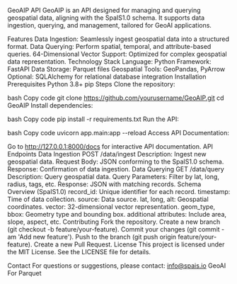 GeoAIP API
GeoAIP is an API designed for managing and querying geospatial data, aligning with the SpaIS1.0 schema. It supports data ingestion, querying, and management, tailored for GeoAI applications.

Features
Data Ingestion: Seamlessly ingest geospatial data into a structured format.
Data Querying: Perform spatial, temporal, and attribute-based queries.
64-Dimensional Vector Support: Optimized for complex geospatial data representation.
Technology Stack
Language: Python
Framework: FastAPI
Data Storage: Parquet files
Geospatial Tools: GeoPandas, PyArrow
Optional: SQLAlchemy for relational database integration
Installation
Prerequisites
Python 3.8+
pip
Steps
Clone the repository:

bash
Copy code
git clone https://github.com/yourusername/GeoAIP.git
cd GeoAIP
Install dependencies:

bash
Copy code
pip install -r requirements.txt
Run the API:

bash
Copy code
uvicorn app.main:app --reload
Access API Documentation:

Go to http://127.0.0.1:8000/docs for interactive API documentation.
API Endpoints
Data Ingestion
POST /data/ingest
Description: Ingest new geospatial data.
Request Body: JSON conforming to the SpaIS1.0 schema.
Response: Confirmation of data ingestion.
Data Querying
GET /data/query
Description: Query geospatial data.
Query Parameters: Filter by lat, long, radius, tags, etc.
Response: JSON with matching records.
Schema Overview (SpaIS1.0)
record_id: Unique identifier for each record.
timestamp: Time of data collection.
source: Data source.
lat, long, alt: Geospatial coordinates.
vector: 32-dimensional vector representation.
geom_type, bbox: Geometry type and bounding box.
additional attributes: Include area, slope, aspect, etc.
Contributing
Fork the repository.
Create a new branch (git checkout -b feature/your-feature).
Commit your changes (git commit -am 'Add new feature').
Push to the branch (git push origin feature/your-feature).
Create a new Pull Request.
License
This project is licensed under the MIT License. See the LICENSE file for details.

Contact
For questions or suggestions, please contact: info@spais.io
GeoAI For Parquet
